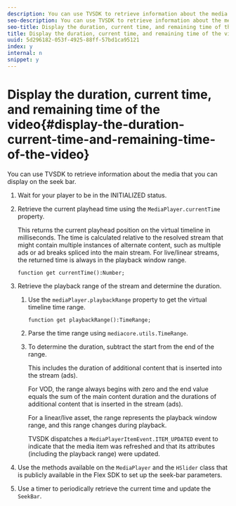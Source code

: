 ```yaml
---
description: You can use TVSDK to retrieve information about the media that you can display on the seek bar.
seo-description: You can use TVSDK to retrieve information about the media that you can display on the seek bar.
seo-title: Display the duration, current time, and remaining time of the video
title: Display the duration, current time, and remaining time of the video
uuid: 5d296182-053f-4925-88ff-57bd1ca95121
index: y
internal: n
snippet: y
---
```


# Display the duration, current time, and remaining time of the video{#display-the-duration-current-time-and-remaining-time-of-the-video}

You can use TVSDK to retrieve information about the media that you can display on the seek bar.

1. Wait for your player to be in the INITIALIZED status.
1. Retrieve the current playhead time using the `MediaPlayer.currentTime` property.

   This returns the current playhead position on the virtual timeline in milliseconds. The time is calculated relative to the resolved stream that might contain multiple instances of alternate content, such as multiple ads or ad breaks spliced into the main stream. For live/linear streams, the returned time is always in the playback window range.

   ```
   function get currentTime():Number;
   ```

1. Retrieve the playback range of the stream and determine the duration.
   1. Use the `mediaPlayer.playbackRange` property to get the virtual timeline time range.

      ```   
      function get playbackRange():TimeRange;
      ```

   1. Parse the time range using `mediacore.utils.TimeRange`.
   1. To determine the duration, subtract the start from the end of the range.
   
      This includes the duration of additional content that is inserted into the stream (ads).

      For VOD, the range always begins with zero and the end value equals the sum of the main content duration and the durations of additional content that is inserted in the stream (ads).

      For a linear/live asset, the range represents the playback window range, and this range changes during playback.

      TVSDK dispatches a `MediaPlayerItemEvent.ITEM_UPDATED` event to indicate that the media item was refreshed and that its attributes (including the playback range) were updated. 
   
1. Use the methods available on the `MediaPlayer` and the `HSlider` class that is publicly available in the Flex SDK to set up the seek-bar parameters.

1. Use a timer to periodically retrieve the current time and update the `SeekBar`.
